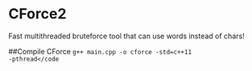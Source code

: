 # CForce2
Fast multithreaded bruteforce tool that can use words instead of chars!

##Compile CForce
<code>g++ main.cpp -o cforce -std=c++11 -pthread</code

